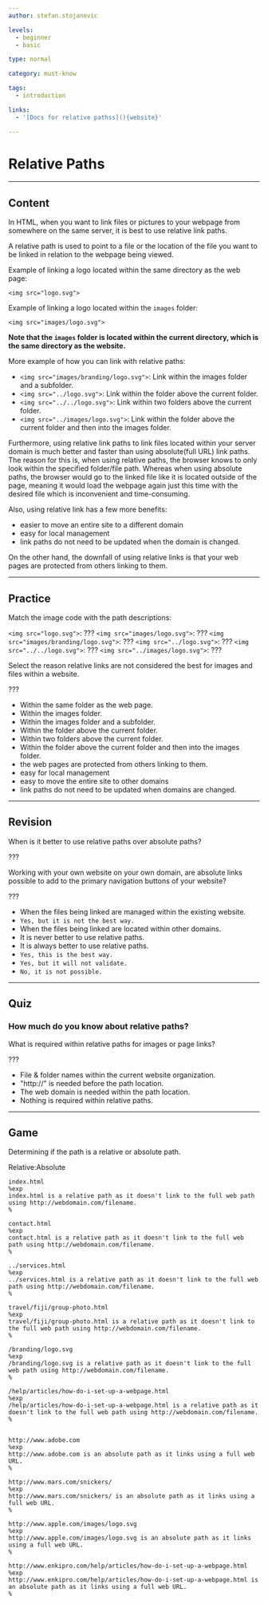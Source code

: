 ```yaml
---
author: stefan.stojanovic

levels:
  - beginner
  - basic

type: normal

category: must-know

tags:
  - introduction

links:
  - '[Docs for relative pathss](){website}'

---
```

# Relative Paths
---
## Content

In HTML, when you want to link files or pictures to your webpage from somewhere on the same server, it is best to use relative link paths.

A relative path is used to point to a file or the location of the file you want to be linked in relation to the webpage being viewed. 

Example of linking a logo located within the same directory as the web page:
```
<img src="logo.svg">
```

Example of linking a logo located within the `images` folder:
```
<img src="images/logo.svg">
```
**Note that the `images` folder is located within the current directory, which is the same directory as the website.**

More example of how you can link with relative paths:
 - `<img src="images/branding/logo.svg">`: Link within the images folder and a subfolder.
 - `<img src="../logo.svg">`: Link within the folder above the current folder.  
 - `<img src="../../logo.svg">`: Link within two folders above the current folder.  
 - `<img src="../images/logo.svg">`: Link within the folder above the current folder and then into the images folder. 

Furthermore, using relative link paths to link files located within your server domain is much better and faster than using absolute(full URL) link paths. The reason for this is, when using relative paths, the browser knows to only look within the specified folder/file path. Whereas when using absolute paths, the browser would go to the linked file like it is located outside of the page, meaning it would load the webpage again just this time with the desired file which is inconvenient and time-consuming.

Also, using relative link has a few more benefits:
  - easier to move an entire site to a different domain
  - easy for local management
  - link paths do not need to be updated when the domain is changed.
 
On the other hand, the downfall of using relative links is that your web pages are protected from others linking to them. 

---
## Practice

Match the image code with the path descriptions: 

`<img src="logo.svg">`: ???
`<img src="images/logo.svg">`: ???
`<img src="images/branding/logo.svg">`: ???
`<img src="../logo.svg">`: ???
`<img src="../../logo.svg">`: ???
`<img src="../images/logo.svg">`: ???

Select the reason relative links are not considered the best for images and files within a website.

???

* Within the same folder as the web page. 
* Within the images folder. 
* Within the images folder and a subfolder.
* Within the folder above the current folder.  
* Within two folders above the current folder.  
* Within the folder above the current folder and then into the images folder. 
* the web pages are protected from others linking to them.
* easy for local management
* easy to move the entire site to other domains
* link paths do not need to be updated when domains are changed.


---
## Revision

When is it better to use relative paths over absolute paths?

???

Working with your own website on your own domain, are absolute links possible to add to the primary navigation buttons of your website?

???

* When the files being linked are managed within the existing website.
* `Yes, but it is not the best way.`
* When the files being linked are located within other domains. 
* It is never better to use relative paths. 
* It is always better to use relative paths. 
* `Yes, this is the best way.`
* `Yes, but it will not validate. `
* `No, it is not possible. `

---
## Quiz

### How much do you know about relative paths?

What is required within relative paths for images or page links?

???

* File & folder names within the current website organization. 
* "http://" is needed before the path location.
* The web domain is needed within the path location.
* Nothing is required within relative paths.

---
## Game

Determining if the path is a relative or absolute path.

Relative:Absolute

```false
index.html
%exp
index.html is a relative path as it doesn't link to the full web path using http://webdomain.com/filename.
%

contact.html
%exp
contact.html is a relative path as it doesn't link to the full web path using http://webdomain.com/filename.
%

../services.html
%exp
../services.html is a relative path as it doesn't link to the full web path using http://webdomain.com/filename.
%

travel/fiji/group-photo.html
%exp
travel/fiji/group-photo.html is a relative path as it doesn't link to the full web path using http://webdomain.com/filename.
%

/branding/logo.svg
%exp
/branding/logo.svg is a relative path as it doesn't link to the full web path using http://webdomain.com/filename.
%

/help/articles/how-do-i-set-up-a-webpage.html
%exp
/help/articles/how-do-i-set-up-a-webpage.html is a relative path as it doesn't link to the full web path using http://webdomain.com/filename.
%
```

```true

http://www.adobe.com
%exp
http://www.adobe.com is an absolute path as it links using a full web URL.
%

http://www.mars.com/snickers/
%exp
http://www.mars.com/snickers/ is an absolute path as it links using a full web URL.
%

http://www.apple.com/images/logo.svg
%exp
http://www.apple.com/images/logo.svg is an absolute path as it links using a full web URL.
%

http://www.enkipro.com/help/articles/how-do-i-set-up-a-webpage.html
%exp
http://www.enkipro.com/help/articles/how-do-i-set-up-a-webpage.html is an absolute path as it links using a full web URL.
%
```
